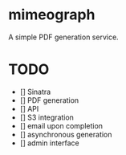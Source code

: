 mimeograph
==========

A simple PDF generation service.


# TODO
- [] Sinatra
- [] PDF generation
- [] API
- [] S3 integration
- [] email upon completion
- [] asynchronous generation
- [] admin interface
